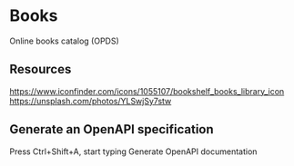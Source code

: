 # Books

Online books catalog (OPDS)

## Resources

https://www.iconfinder.com/icons/1055107/bookshelf_books_library_icon  
https://unsplash.com/photos/YLSwjSy7stw  


## Generate an OpenAPI specification
Press Ctrl+Shift+A, start typing Generate OpenAPI documentation